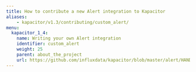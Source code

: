```yaml
---
title: How to contribute a new Alert integration to Kapacitor
aliases:
    - kapacitor/v1.3/contributing/custom_alert/
menu:
  kapacitor_1_4:
    name: Writing your own Alert integration
    identifier: custom_alert
    weight: 25
    parent: about_the_project
    url: https://github.com/influxdata/kapacitor/blob/master/alert/HANDLERS.md
---
```

